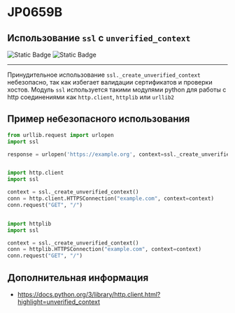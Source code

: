 # JP0659B
## Использование `ssl` c `unverified_context`

![Static Badge](https://img.shields.io/badge/%D0%A1%D1%82%D0%B5%D0%BF%D0%B5%D0%BD%D1%8C%20%D0%BA%D1%80%D0%B8%D1%82%D0%B8%D1%87%D0%BD%D0%BE%D1%81%D1%82%D0%B8-%D1%81%D1%80%D0%B5%D0%B4%D0%BD%D1%8F%D1%8F-orange?style=for-the-badge)
![Static Badge](https://img.shields.io/badge/%D0%94%D0%BE%D1%81%D1%82%D0%BE%D0%B2%D0%B5%D1%80%D0%BD%D0%BE%D1%81%D1%82%D1%8C%20%D0%BE%D0%BF%D1%80%D0%B5%D0%B4%D0%B5%D0%BB%D0%B5%D0%BD%D0%B8%D1%8F-%D0%B2%D1%8B%D1%81%D0%BE%D0%BA%D0%B0%D1%8F-crimson?style=for-the-badge)

----

Принудительное использование `ssl._create_unverified_context` небезопасно, так как избегает валидации сертификатов и проверки хостов.
Модуль `ssl` используется такими модулями python для работы с http соединениями как `http.client`, `httplib` или `urllib2`

## Пример небезопасного использования

```python linenums="1"
from urllib.request import urlopen
import ssl

response = urlopen('https://example.org', context=ssl._create_unverified_context())


import http.client
import ssl

context = ssl._create_unverified_context()
conn = http.client.HTTPSConnection("example.com", context=context)
conn.request("GET", "/")


import httplib
import ssl

context = ssl._create_unverified_context()
conn = httplib.HTTPSConnection("example.com", context=context)
conn.request("GET", "/")


```

## Дополнительная информация

* <https://docs.python.org/3/library/http.client.html?highlight=unverified_context>
